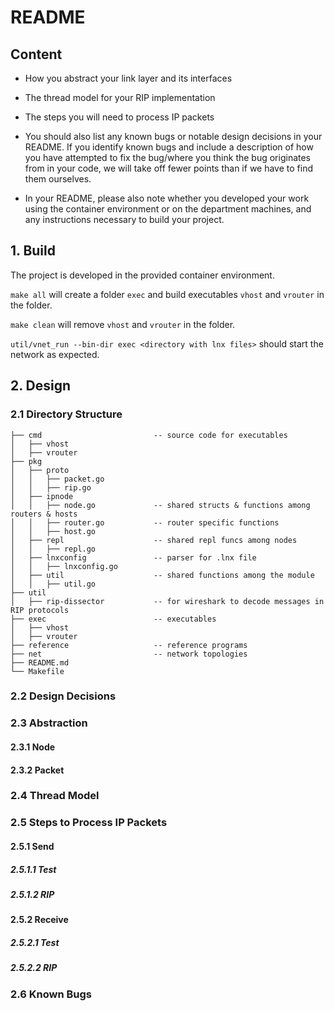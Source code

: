 # README
## Content

- How you abstract your link layer and its interfaces
- The thread model for your RIP implementation
- The steps you will need to process IP packets
- You should also list any known bugs or notable design decisions in your README. If you identify known bugs and include a description of how you have attempted to fix the bug/where you think the bug originates from in your code, we will take off fewer points than if we have to find them ourselves.

- In your README, please also note whether you developed your work using the container environment or on the department machines, and any instructions necessary to build your project.

## 1. Build
The project is developed in the provided container environment.

`make all` will create a folder `exec` and build executables `vhost` and `vrouter` in the folder.

`make clean` will remove `vhost` and `vrouter` in the folder.

`util/vnet_run --bin-dir exec <directory with lnx files>` should start the network as expected.

## 2. Design

### 2.1 Directory Structure

```
├── cmd                         -- source code for executables
│   ├── vhost
│   ├── vrouter
├── pkg
│   ├── proto
│   │   ├── packet.go
│   │   ├── rip.go
│   ├── ipnode
│   │   ├── node.go             -- shared structs & functions among routers & hosts
│   │   ├── router.go           -- router specific functions
│   │   ├── host.go
│   ├── repl                    -- shared repl funcs among nodes
│   │   ├── repl.go
│   ├── lnxconfig               -- parser for .lnx file
│   │   ├── lnxconfig.go
│   ├── util                    -- shared functions among the module
│   │   ├── util.go
├── util
│   ├── rip-dissector           -- for wireshark to decode messages in RIP protocols
├── exec                        -- executables
│   ├── vhost
│   ├── vrouter
├── reference                   -- reference programs
├── net                         -- network topologies
├── README.md
└── Makefile

```

### 2.2 Design Decisions

### 2.3 Abstraction 

#### 2.3.1 Node

#### 2.3.2 Packet

### 2.4 Thread Model

### 2.5 Steps to Process IP Packets

#### 2.5.1 Send

##### 2.5.1.1 Test

##### 2.5.1.2 RIP

#### 2.5.2 Receive

##### 2.5.2.1 Test

##### 2.5.2.2 RIP

### 2.6 Known Bugs